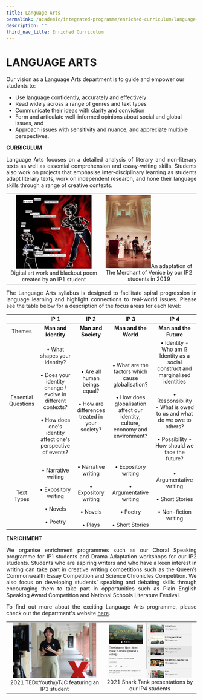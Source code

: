 ```yaml
---
title: Language Arts
permalink: /academic/integrated-programme/enriched-curriculum/language-arts/
description: ""
third_nav_title: Enriched Curriculum
---
```

# LANGUAGE ARTS

Our vision as a Language Arts department is to guide and empower our students to:

*   Use language confidently, accurately and effectively
*   Read widely across a range of genres and text types
*   Communicate their ideas with clarity and conviction
*   Form and articulate well-informed opinions about social and global issues, and
*   Approach issues with sensitivity and nuance, and appreciate multiple perspectives.

**CURRICULUM**

<p style="text-align: justify;">Language Arts focuses on a detailed analysis of literary and non-literary texts as well as essential comprehension and essay-writing skills. Students also work on projects that emphasise inter-disciplinary learning as students adapt literary texts, work on independent research, and hone their language skills through a range of creative contexts.</p>

|   |   |
|:-:|:-:|
| <img src="/images/Academic/Enriched%20Curriculum/Language%20Arts/IP1_Blackout%20poem.png" style="width:200px">Digital art work and blackout poem created by an IP1 student  |  <img src="/images/Academic/Enriched%20Curriculum/Language%20Arts/IP2_MOV%20adaptation.jpeg" style="width:120px">An adaptation of The Merchant of Venice by our IP2 students in 2019  |

<p style="text-align: justify;">The Language Arts syllabus is designed to facilitate spiral progression in language learning and highlight connections to real-world issues. Please see the table below for a description of the focus areas for each level:</p>

|           |    IP 1     |    IP 2      |    IP 3       |      IP 4     |
|:----------:|:--------:|:---------:|:---------:|:----------:|
|        Themes       |   **Man and Identity**      |          **Man and Society**    |          **Man and the World**          |  **Man and the Future**           |
| Essential Questions | • What shapes your identity?<br> <br> • Does your identity change / evolve in different contexts?<br><br>  • How does one's identity affect one's perspective of events? |  • Are all human beings equal?  <br> <br> • How are differences treated in your society? | • What are the factors which cause globalisation?  <br> <br> • How does globalisation affect our identity, culture, economy and environment? |  • Identity - Who am I? Identity as a social construct and marginalised identities  <br> <br> • Responsibility - What is owed to us and what do we owe to others? <br> <br> •  Possibility - How should we face the future? |
|      Text Types     |  • Narrative writing <br> <br> • Expository writing <br> <br> • Novels <br> <br> • Poetry                                                                                                 |  • Narrative writing <br> <br> • Expository writing <br> <br> • Novels <br> <br> • Plays                         | • Expository writing <br> <br> • Argumentative writing <br> <br> • Poetry <br> <br> • Short Stories                                                                  |  • Argumentative writing <br> <br> • Short Stories<br> <br> •  Non-fiction writing                                |


**ENRICHMENT**

<p style="text-align: justify;">We organise enrichment programmes such as our Choral Speaking programme for IP1 students and Drama Adaptation workshops for our IP2 students. Students who are aspiring writers and who have a keen interest in writing can take part in creative writing competitions such as the Queen’s Commonwealth Essay Competition and Science Chronicles Competition. We also focus on developing students’ speaking and debating skills through encouraging them to take part in opportunities such as Plain English Speaking Award Competition and National Schools Literature Festival.</p>

<p style="text-align: justify;">To find out more about the exciting Language Arts programme, please check out the department's website <a href="https://www.tjclangarts.com/" target="_blank">here</a>.</p>

|   |   |
|:-:|:-:|
|  <img src="/images/Academic/Enriched%20Curriculum/Language%20Arts/TED%20Talk%202022.jpeg" style="width:220px"> 2021 TEDxYouth@TJC featuring an IP3 student | <img src="/images/Academic/Enriched%20Curriculum/Language%20Arts/IP4_Shark%20Tank%20presentations.jpg" style="width:220px"> 2021 Shark Tank presentations by our IP4 students  |